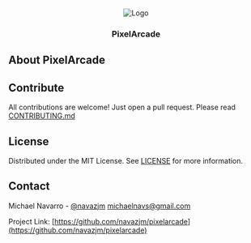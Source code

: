 <br />
<p align="center">
    <img src="./web/public/favicon/android-chrome-192x192.png" alt="Logo">
    <h3 align="center">PixelArcade</h3>
    <p align="center">
    </p>
</p>

## About PixelArcade 

## Contribute

All contributions are welcome! Just open a pull request. Please read [CONTRIBUTING.md](./docs/CONTRIBUTING.md)

## License

Distributed under the MIT License. See [LICENSE](./LICENSE) for more information.

## Contact

Michael Navarro - [@navazjm](https://twitter.com/navazjm) michaelnavs@gmail.com

Project Link: [https://github.com/navazjm/pixelarcade](https://github.com/navazjm/pixelarcade)
